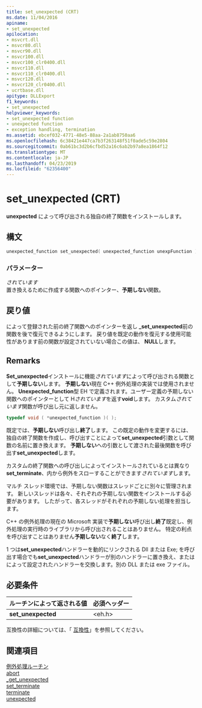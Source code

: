 ```yaml
---
title: set_unexpected (CRT)
ms.date: 11/04/2016
apiname:
- set_unexpected
apilocation:
- msvcrt.dll
- msvcr80.dll
- msvcr90.dll
- msvcr100.dll
- msvcr100_clr0400.dll
- msvcr110.dll
- msvcr110_clr0400.dll
- msvcr120.dll
- msvcr120_clr0400.dll
- ucrtbase.dll
apitype: DLLExport
f1_keywords:
- set_unexpected
helpviewer_keywords:
- set_unexpected function
- unexpected function
- exception handling, termination
ms.assetid: ebcef032-4771-48e5-88aa-2a1ab8750aa6
ms.openlocfilehash: 6c38421e447ca7b3f263148f51f0ade5c59e2804
ms.sourcegitcommit: 0ab61bc3d2b6cfbd52a16c6ab2b97a8ea1864f12
ms.translationtype: MT
ms.contentlocale: ja-JP
ms.lasthandoff: 04/23/2019
ms.locfileid: "62356400"
---
```

# <a name="setunexpected-crt"></a>set_unexpected (CRT)

**unexpected** によって呼び出される独自の終了関数をインストールします。

## <a name="syntax"></a>構文

```cpp
unexpected_function set_unexpected( unexpected_function unexpFunction );
```

### <a name="parameters"></a>パラメーター

*されています*<br/>
置き換えるために作成する関数へのポインター、**予期しない**関数。

## <a name="return-value"></a>戻り値

によって登録された前の終了関数へのポインターを返し **_set_unexpected**前の関数を後で復元できるようにします。 戻り値を既定の動作を復元する使用可能性があります前の関数が設定されていない場合この値は、 **NULL**します。

## <a name="remarks"></a>Remarks

**Set_unexpected**インストールに機能*されています*によって呼び出される関数として**予期しない**します。 **予期しない**現在 C++ 例外処理の実装では使用されません。 **Unexpected_function**型 EH で定義されます。ユーザー定義の予期しない関数へのポインターとして H*されています*を返す**void**します。 カスタム*されています*関数が呼び出し元に返しません。

```cpp
typedef void ( *unexpected_function )( );
```

既定では、**予期しない**呼び出し**終了**します。 この既定の動作を変更するには、独自の終了関数を作成し、呼び出すことによって**set_unexpected**引数として関数の名前に置き換えます。 **予期しない**への引数として渡された最後関数を呼び出す**set_unexpected**します。

カスタムの終了関数への呼び出しによってインストールされているとは異なり**set_terminate**、内から例外をスローすることができます*されています*します。

マルチ スレッド環境では、予期しない関数はスレッドごとに別々に管理されます。 新しいスレッドは各々、それぞれの予期しない関数をインストールする必要があります。 したがって、各スレッドがそれぞれの予期しない処理を担当します。

C++ の例外処理の現在の Microsoft 実装で**予期しない**呼び出し**終了**既定し、例外処理の実行時のライブラリから呼び出されることはありません。 特定の利点を呼び出すことはありません**予期しない**なく**終了**します。

1 つは**set_unexpected**ハンドラーを動的にリンクされる Dll または Exe; を呼び出す場合でも**set_unexpected**ハンドラーが別のハンドラーに置き換え、またはによって設定されたハンドラーを交換します。別の DLL または exe ファイル。

## <a name="requirements"></a>必要条件

|ルーチンによって返される値|必須ヘッダー|
|-------------|---------------------|
|**set_unexpected**|\<eh.h>|

互換性の詳細については、「 [互換性](../../c-runtime-library/compatibility.md)」を参照してください。

## <a name="see-also"></a>関連項目

[例外処理ルーチン](../../c-runtime-library/exception-handling-routines.md)<br/>
[abort](abort.md)<br/>
[_get_unexpected](get-unexpected.md)<br/>
[set_terminate](set-terminate-crt.md)<br/>
[terminate](terminate-crt.md)<br/>
[unexpected](unexpected-crt.md)<br/>
